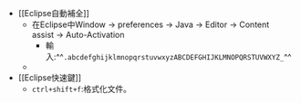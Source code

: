 - [[Eclipse自動補全]]
	- 在Eclipse中Window -> preferences -> Java -> Editor -> Content assist -> Auto-Activation
		- 輸入:^^`.abcdefghijklmnopqrstuvwxyzABCDEFGHIJKLMNOPQRSTUVWXYZ_`^^
	-
- [[Eclipse快速鍵]]
	- `ctrl+shift+f`:格式化文件。